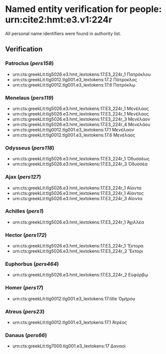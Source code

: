 # Named entity verification for people: urn:cite2:hmt:e3.v1:224r

All personal name identifiers were found in authority list.

## Verification

### Patroclus (*pers158*) 

-  urn:cts:greekLit:tlg5026.e3.hmt_lextokens:17.E3_224r_1 Πατρόκλου
-  urn:cts:greekLit:tlg0012.tlg001.e3_lextokens:17.2 Πάτροκλος
-  urn:cts:greekLit:tlg0012.tlg001.e3_lextokens:17.6 Πατρόκλῳ


### Menelaus (*pers119*) 

-  urn:cts:greekLit:tlg5026.e3.hmt_lextokens:17.E3_224r_1 Μενέλαος
-  urn:cts:greekLit:tlg5026.e3.hmt_lextokens:17.E3_224r_1 Μενέλαος
-  urn:cts:greekLit:tlg5026.e3.hmt_lextokens:17.E3_224r_3 Μενέλαον
-  urn:cts:greekLit:tlg5026.e3.hmt_lextokens:17.E3_224r_4 Μενελάου
-  urn:cts:greekLit:tlg0012.tlg001.e3_lextokens:17.1 Μενέλαον
-  urn:cts:greekLit:tlg0012.tlg001.e3_lextokens:17.6 Μενέλαος


### Odysseus (*pers118*) 

-  urn:cts:greekLit:tlg5026.e3.hmt_lextokens:17.E3_224r_1 Ὀδυσσέως
-  urn:cts:greekLit:tlg5026.e3.hmt_lextokens:17.E3_224r_3 Όδυσσέα


### Ajax (*pers127*) 

-  urn:cts:greekLit:tlg5026.e3.hmt_lextokens:17.E3_224r_1 Αἴαντα
-  urn:cts:greekLit:tlg5026.e3.hmt_lextokens:17.E3_224r_1 Αἴαντος
-  urn:cts:greekLit:tlg5026.e3.hmt_lextokens:17.E3_224r_3 Αἴοντα


### Achilles (*pers1*) 

-  urn:cts:greekLit:tlg5026.e3.hmt_lextokens:17.E3_224r_1 Ἀχιλλέα


### Hector (*pers172*) 

-  urn:cts:greekLit:tlg5026.e3.hmt_lextokens:17.E3_224r_1 Ἕκτορα
-  urn:cts:greekLit:tlg5026.e3.hmt_lextokens:17.E3_224r_2 Ἕκτορι


### Euphorbus (*pers464*) 

-  urn:cts:greekLit:tlg5026.e3.hmt_lextokens:17.E3_224r_2 Εὐφόρβῳ


### Homer (*pers17*) 

-  urn:cts:greekLit:tlg0012.tlg001.e3_lextokens:17.title Ὁμήρου


### Atreus (*pers23*) 

-  urn:cts:greekLit:tlg0012.tlg001.e3_lextokens:17.1 Ἀτρέος


### Danaus (*pers66*) 

-  urn:cts:greekLit:tlg7000.tlg001.e3_lextokens:17 Δαναοὶ



